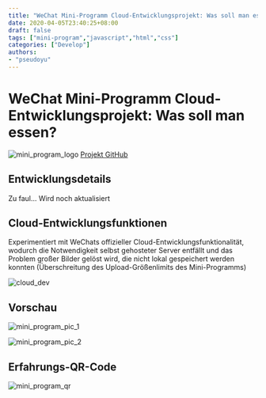 ```yaml
---
title: "WeChat Mini-Programm Cloud-Entwicklungsprojekt: Was soll man essen?"
date: 2020-04-05T23:40:25+08:00
draft: false
tags: ["mini-program","javascript","html","css"]
categories: ["Develop"]
authors:
- "pseudoyu"
---
```


# WeChat Mini-Programm Cloud-Entwicklungsprojekt: Was soll man essen?

![mini_program_logo](https://image.pseudoyu.com/images/mini_program_logo.png)
[Projekt GitHub](https://github.com/pseudoyu/chumu-food)

## Entwicklungsdetails

Zu faul... Wird noch aktualisiert

## Cloud-Entwicklungsfunktionen

Experimentiert mit WeChats offizieller Cloud-Entwicklungsfunktionalität, wodurch die Notwendigkeit selbst gehosteter Server entfällt und das Problem großer Bilder gelöst wird, die nicht lokal gespeichert werden konnten (Überschreitung des Upload-Größenlimits des Mini-Programms)

![cloud_dev](https://image.pseudoyu.com/images/cloud_dev.png)

## Vorschau

![mini_program_pic_1](https://image.pseudoyu.com/images/mini_program_pic_1.png)

![mini_program_pic_2](https://image.pseudoyu.com/images/mini_program_pic_2.png)

## Erfahrungs-QR-Code

![mini_program_qr](https://image.pseudoyu.com/images/mini_program_qr.png)